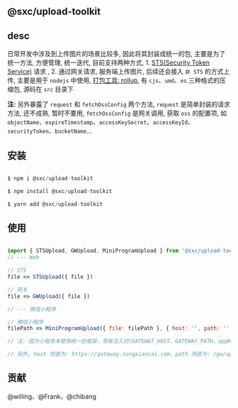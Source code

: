 ## @sxc/upload-toolkit


## desc

日常开发中涉及到上传图片的场景比较多, 因此将其封装成统一的包, 主要是为了统一方法, 方便管理, 统一迭代, 目前支持两种方式, 1. [STS(Security Token Service)](https://help.aliyun.com/document_detail/32077.html?spm=a2c4g.11186623.6.1356.46ac69fbCFfRF0) 请求 , 2. 通过网关请求, 服务端上传图片, 后续还会接入 `非 STS` 的方式上传, 主要是用于 `nodejs` 中使用, [打包工具: rollup](https://www.rollupjs.com/), 有 `cjs`、`umd`、`es` 三种格式的压缩包, 源码在 `src` 目录下

**注:** 另外暴露了 `request` 和 `fetchOssConfig` 两个方法, `request` 是简单封装的请求方法, 还不成熟, 暂时不要用, `fetchOssConfig` 是网关调用, 获取 `oss` 的配置项, 如 `objectName`、`expireTimestamp`、`accessKeySecret`、`accessKeyId`、`securityToken`、`bucketName`...

## 安装

```JavaScript

$ npm i @sxc/upload-toolkit

$ npm install @sxc/upload-toolkit

$ yarn add @sxc/upload-toolkit


```


## 使用


```JavaScript

import { STSUpload, GWUpload, MiniProgramUpload } from '@sxc/upload-toolkit'
// --- Web

// STS
file => STSUpload({ file })

// 网关
file => GWUpload({ file })

// --- 微信小程序

// 微信小程序
filePath => MiniProgramUpload({ file: filePath }, { host: '', path: '', api: '' }, reqData)

// 注: 因为小程序未使用统一的框架，导致注入的(GATEWAT_HOST、GATEWAY_PATH、appKey、bizCode、clientVersion...)等变量不一致，因此可能需要手动传入，host、path、api 通过第二个参数以对象形式传入，其他额外的信息通过第三个参数通过对象的方式传入

// 另外, host 兜底为: https://gateway.songxiaocai.com，path 兜底为: /gw/api/
```

## 贡献


@willing、@Frank、@chibang